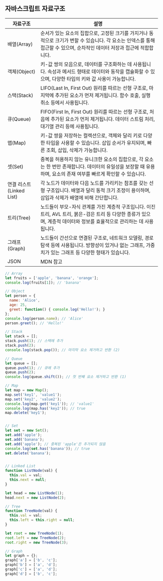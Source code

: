 ## 자바스크립트 자료구조

| 자료구조 | 설명 |
|----------|------|
| 배열(Array) | 순서가 있는 요소의 집합으로, 고정된 크기를 가지거나 동적으로 크기가 변할 수 있습니다. 각 요소는 인덱스를 통해 접근할 수 있으며, 순차적인 데이터 저장과 접근에 적합합니다. |
| 객체(Object) | 키-값 쌍의 모음으로, 데이터를 구조화하는 데 사용됩니다. 속성과 메서드 형태로 데이터와 동작을 캡슐화할 수 있으며, 다양한 타입의 키와 값 사용이 가능합니다. |
| 스택(Stack) | LIFO(Last In, First Out) 원리를 따르는 선형 구조로, 마지막에 추가된 요소가 먼저 제거됩니다. 함수 호출, 실행 취소 등에서 사용됩니다. |
| 큐(Queue) | FIFO(First In, First Out) 원리를 따르는 선형 구조로, 처음에 추가된 요소가 먼저 제거됩니다. 데이터 스트림 처리, 대기열 관리 등에 사용됩니다. |
| 맵(Map) | 키-값 쌍을 저장하는 컬렉션으로, 객체와 달리 키로 다양한 타입을 사용할 수 있습니다. 삽입 순서가 유지되며, 빠른 조회, 삽입, 삭제가 가능합니다. |
| 셋(Set) | 중복을 허용하지 않는 유니크한 요소의 집합으로, 각 요소는 한 번만 존재합니다. 데이터의 유일성을 보장할 때 유용하며, 요소의 존재 여부를 빠르게 확인할 수 있습니다. |
| 연결 리스트(Linked List) | 각 노드가 데이터와 다음 노드를 가리키는 참조를 갖는 선형 구조입니다. 배열과 달리 동적 크기 조정이 용이하며, 삽입과 삭제가 배열에 비해 간단합니다. |
| 트리(Tree) | 노드들이 부모-자식 관계를 가진 계층적 구조입니다. 이진 트리, AVL 트리, 붉은-검은 트리 등 다양한 종류가 있으며, 계층적 데이터와 정보를 효율적으로 관리하는 데 사용됩니다. |
| 그래프(Graph) | 노드들이 간선으로 연결된 구조로, 네트워크 모델링, 경로 탐색 등에 사용됩니다. 방향성이 있거나 없는 그래프, 가중치가 있는 그래프 등 다양한 형태가 있습니다. |
| JSON | MDN 참고 |


```js
// Array
let fruits = ['apple', 'banana', 'orange'];
console.log(fruits[1]); // 'banana'

// Object
let person = {
  name: 'Alice',
  age: 25,
  greet: function() { console.log('Hello!'); }
};
console.log(person.name); // 'Alice'
person.greet(); // 'Hello!'

// Stack
let stack = [];
stack.push(1); // 스택에 추가
stack.push(2);
console.log(stack.pop()); // 마지막 요소 제거하고 반환 (2)

// Queue
let queue = [];
queue.push(1); // 큐에 추가
queue.push(2);
console.log(queue.shift()); // 첫 번째 요소 제거하고 반환 (1)

// Map
let map = new Map();
map.set('key1', 'value1');
map.set('key2', 'value2');
console.log(map.get('key1')); // 'value1'
console.log(map.has('key2')); // true
map.delete('key1');


// Set
let set = new Set();
set.add('apple');
set.add('banana');
set.add('apple'); // 중복된 'apple'은 추가되지 않음
console.log(set.has('banana')); // true
set.delete('banana');


// Linked List
function ListNode(val) {
  this.val = val;
  this.next = null;
}

let head = new ListNode(1);
head.next = new ListNode(2);

// Tree
function TreeNode(val) {
  this.val = val;
  this.left = this.right = null;
}

let root = new TreeNode(1);
root.left = new TreeNode(2);
root.right = new TreeNode(3);

// Graph
let graph = {};
graph['a'] = ['b', 'c'];
graph['b'] = ['a', 'd'];
graph['c'] = ['a', 'd'];
graph['d'] = ['b', 'c'];

```

